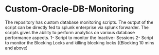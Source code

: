 # Custom-Oracle-DB-Monitoring
The repository has custom database monitoring scripts. The output of the script can be directly fed to splunk enterprise via splunk forwarder. The scripts gives the ability to perform analytics on various database performance aspects.
1- Script to monitor the Inactive- Sessions
2- Script to monitor the Blocking Locks and killing blocking locks ((Blocking 10 mins and above)
